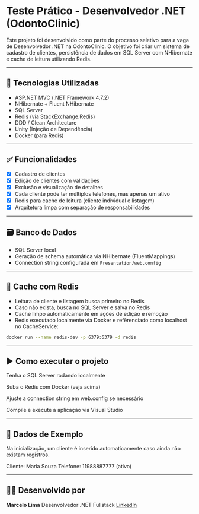 # Teste Prático - Desenvolvedor .NET (OdontoClinic)

Este projeto foi desenvolvido como parte do processo seletivo para a vaga de Desenvolvedor .NET na OdontoClinic. O objetivo foi criar um sistema de cadastro de clientes, persistência de dados em SQL Server com NHibernate e cache de leitura utilizando Redis.

---

## 📌 Tecnologias Utilizadas

- ASP.NET MVC (.NET Framework 4.7.2)
- NHibernate + Fluent NHibernate
- SQL Server
- Redis (via StackExchange.Redis)
- DDD / Clean Architecture
- Unity (Injeção de Dependência)
- Docker (para Redis)

---

## ✅ Funcionalidades

- [x] Cadastro de clientes
- [x] Edição de clientes com validações
- [x] Exclusão e visualização de detalhes
- [x] Cada cliente pode ter múltiplos telefones, mas apenas um ativo
- [x] Redis para cache de leitura (cliente individual e listagem)
- [x] Arquitetura limpa com separação de responsabilidades

---

## 🗃️ Banco de Dados

- SQL Server local
- Geração de schema automática via NHibernate (FluentMappings)
- Connection string configurada em `Presentation/web.config`

---

## 🚀 Cache com Redis

- Leitura de cliente e listagem busca primeiro no Redis
- Caso não exista, busca no SQL Server e salva no Redis
- Cache limpo automaticamente em ações de edição e remoção
- Redis executado localmente via Docker e refêrenciado como localhost no CacheService:

```bash
docker run --name redis-dev -p 6379:6379 -d redis
```

--- 

## ▶️ Como executar o projeto

Tenha o SQL Server rodando localmente

Suba o Redis com Docker (veja acima)

Ajuste a connection string em web.config se necessário

Compile e execute a aplicação via Visual Studio

---

## 🔑 Dados de Exemplo

Na inicialização, um cliente é inserido automaticamente caso ainda não existam registros.

Cliente: Maria Souza
Telefone: 11988887777 (ativo)

---

## 👨‍💻 Desenvolvido por
**Marcelo Lima**
Desenvolvedor .NET Fullstack
[LinkedIn](https://www.linkedin.com/in/marcelolima11/)